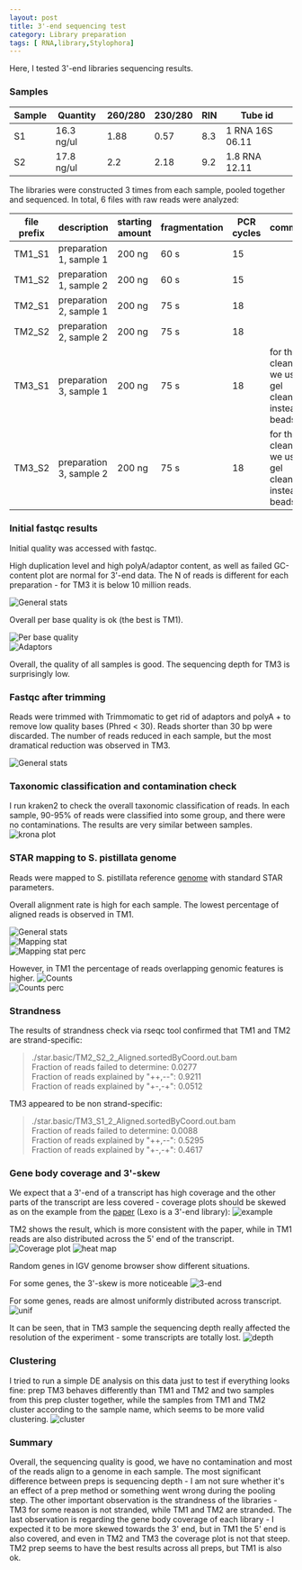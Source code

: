 ```yaml
---
layout: post
title: 3'-end sequencing test
category: Library preparation
tags: [ RNA,library,Stylophora]
---
```


Here, I tested 3'-end libraries sequencing results. 

### Samples

| Sample | Quantity   | 260/280  | 230/280 | RIN     | Tube id | 
| ------ | ---------- | -------- | ------- | ------- | ------- |
| S1     | 16.3 ng/ul | 1.88     | 0.57    | 8.3     | 1 RNA 16S 06.11 |
| S2     | 17.8 ng/ul | 2.2      | 2.18    | 9.2     | 1.8 RNA 12.11 |

The libraries were constructed 3 times from each sample, pooled together and sequenced. In total, 6 files with raw reads were analyzed:

|  file prefix |    description    | starting amount | fragmentation | PCR cycles | comments | 
| -------------| ----------------- | ---------------------- | ------------- | ---------- | -------- |
| TM1_S1 | preparation 1, sample 1 | 200 ng                 | 60 s          | 15         ||
| TM1_S2 | preparation 1, sample 2 | 200 ng                 | 60 s          | 15         ||
| TM2_S1 | preparation 2, sample 1 | 200 ng                 | 75 s          | 18         ||
| TM2_S2 | preparation 2, sample 2 | 200 ng                 | 75 s          | 18         ||
| TM3_S1 | preparation 3, sample 1 | 200 ng                 | 75 s          | 18         | for the 3rd cleanup we used gel cleanup instead of beads |
| TM3_S2 | preparation 3, sample 2 | 200 ng                 | 75 s          | 18         | for the 3rd cleanup we used gel cleanup instead of beads |
 
### Initial fastqc results
Initial quality was accessed with fastqc. 

High duplication level and high polyA/adaptor content, as well as failed GC-content plot are normal for 3'-end data. The N of reads is different for each preparation - for TM3 it is below 10 million reads.

![General stats]({{site.baseurl}}/images/general.stat.before.png "stats")  

Overall per base quality is ok (the best is TM1).

![Per base quality]({{site.baseurl}}/images/fastqc_per_base_sequence_quality_plot.before.png)  
![Adaptors]({{site.baseurl}}/images/fastqc_adapter_content_plot.before.png)  

Overall, the quality of all samples is good. The sequencing depth for TM3 is surprisingly low.

### Fastqc after trimming
Reads were trimmed with Trimmomatic to get rid of adaptors and polyA + to remove low quality bases (Phred < 30). Reads shorter than 30 bp were discarded.
The number of reads reduced in each sample, but the most dramatical reduction was observed in TM3. 

![General stats]({{site.baseurl}}/images/general.stat.after.png)  

### Taxonomic classification and contamination check
I run kraken2 to check the overall taxonomic classification of reads. In each sample, 90-95% of reads were classified into some group, and there were no contaminations. The results are very similar between samples.
![krona plot]({{site.baseurl}}/images/krona.png)

### STAR mapping to S. pistillata genome

Reads were mapped to S. pistillata reference [genome](https://www.ncbi.nlm.nih.gov/datasets/genome/GCF_002571385.2/) with standard STAR parameters. 

Overall alignment rate is high for each sample. The lowest percentage of aligned reads is observed in TM1.

![General stats]({{site.baseurl}}/images/general.stat.star.png)  
![Mapping stat]({{site.baseurl}}/images/star_alignment_plot.png)  
![Mapping stat perc]({{site.baseurl}}/images/star_alignment_plot2.png)  

However, in TM1 the percentage of reads overlapping genomic features is higher. 
![Counts]({{site.baseurl}}/images/star_gene_counts.png)  
![Counts perc]({{site.baseurl}}/images/star_gene_counts2.png)  

### Strandness
The results of strandness check via rseqc tool confirmed that TM1 and TM2 are strand-specific:
> ./star.basic/TM2_S2_2_Aligned.sortedByCoord.out.bam  
> Fraction of reads failed to determine: 0.0277  
> Fraction of reads explained by "++,--": 0.9211  
> Fraction of reads explained by "+-,-+": 0.0512  

TM3 appeared to be non strand-specific:
> ./star.basic/TM3_S1_2_Aligned.sortedByCoord.out.bam  
> Fraction of reads failed to determine: 0.0088  
> Fraction of reads explained by "++,--": 0.5295  
> Fraction of reads explained by "+-,-+": 0.4617  

### Gene body coverage and 3'-skew

We expect that a 3'-end of a transcript has high coverage and the other parts of the transcript are less covered - coverage plots should be skewed as on the example from the [paper](https://bmcgenomics.biomedcentral.com/articles/10.1186/s12864-018-5393-3#Sec2) (Lexo is a 3'-end library):
![example]({{site.baseurl}}/images/article.cov.ex.png)

TM2 shows the result, which is more consistent with the paper, while in TM1 reads are also distributed across the 5' end of the transcript.
![Coverage plot]({{site.baseurl}}/images/rseqc.basic.output.geneBodyCoverage.curves-1.png)
![heat map]({{site.baseurl}}/images/rseqc.basic.output.geneBodyCoverage.heatMap-1.png)

Random genes in IGV genome browser show different situations.  

For some genes, the 3'-skew is more noticeable
![3-end]({{site.baseurl}}/images/3end.cov.png)

For some genes, reads are almost uniformly distributed across transcript.
![unif]({{site.baseurl}}/images/unif.cov.png)

It can be seen, that in TM3 sample the sequencing depth really affected the resolution of the experiment - some transcripts are totally lost.
![depth]({{site.baseurl}}/images/depth.png)

### Clustering
I tried to run a simple DE analysis on this data just to test if everything looks fine: prep TM3 behaves differently than TM1 and TM2 and two samples from this prep cluster together, while the samples from TM1 and TM2 cluster according to the sample name, which seems to be more valid clustering. 
![cluster]({{site.baseurl}}/images/Dist.shallow-1.png)

### Summary
Overall, the sequencing quality is good, we have no contamination and most of the reads align to a genome in each sample. The most significant difference between preps is sequencing depth - I am not sure whether it's an effect of a prep method or something went wrong during the pooling step. The other important observation is the strandness of the libraries - TM3 for some reason is not stranded, while TM1 and TM2 are stranded. The last observation is regarding the gene body coverage of each library - I expected it to be more skewed towards the 3' end, but in TM1 the 5' end is also covered, and even in TM2 and TM3 the coverage plot is not that steep. TM2 prep seems to have the best results across all preps, but TM1 is also ok. 

